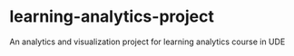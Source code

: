 # learning-analytics-project
An analytics and visualization project for learning analytics course in UDE
